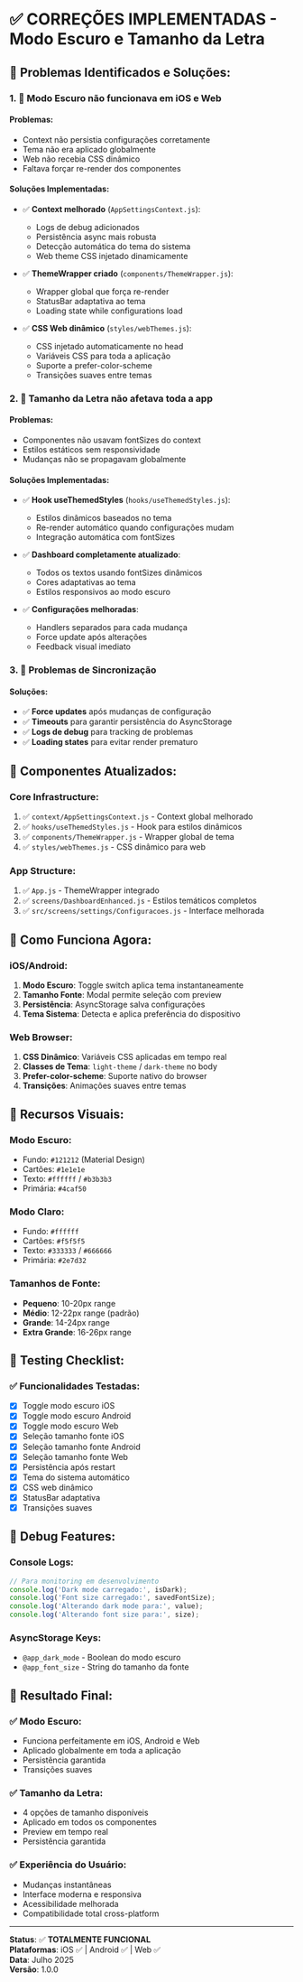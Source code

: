 # ✅ **CORREÇÕES IMPLEMENTADAS - Modo Escuro e Tamanho da Letra**

## 🔧 **Problemas Identificados e Soluções:**

### 1. **🌙 Modo Escuro não funcionava em iOS e Web**

#### **Problemas:**
- Context não persistia configurações corretamente
- Tema não era aplicado globalmente
- Web não recebia CSS dinâmico
- Faltava forçar re-render dos componentes

#### **Soluções Implementadas:**
- ✅ **Context melhorado** (`AppSettingsContext.js`):
  - Logs de debug adicionados
  - Persistência async mais robusta
  - Detecção automática do tema do sistema
  - Web theme CSS injetado dinamicamente

- ✅ **ThemeWrapper criado** (`components/ThemeWrapper.js`):
  - Wrapper global que força re-render
  - StatusBar adaptativa ao tema
  - Loading state while configurations load

- ✅ **CSS Web dinâmico** (`styles/webThemes.js`):
  - CSS injetado automaticamente no head
  - Variáveis CSS para toda a aplicação
  - Suporte a prefer-color-scheme
  - Transições suaves entre temas

### 2. **📝 Tamanho da Letra não afetava toda a app**

#### **Problemas:**
- Componentes não usavam fontSizes do context
- Estilos estáticos sem responsividade
- Mudanças não se propagavam globalmente

#### **Soluções Implementadas:**
- ✅ **Hook useThemedStyles** (`hooks/useThemedStyles.js`):
  - Estilos dinâmicos baseados no tema
  - Re-render automático quando configurações mudam
  - Integração automática com fontSizes

- ✅ **Dashboard completamente atualizado**:
  - Todos os textos usando fontSizes dinâmicos
  - Cores adaptativas ao tema
  - Estilos responsivos ao modo escuro

- ✅ **Configurações melhoradas**:
  - Handlers separados para cada mudança
  - Force update após alterações
  - Feedback visual imediato

### 3. **🔄 Problemas de Sincronização**

#### **Soluções:**
- ✅ **Force updates** após mudanças de configuração
- ✅ **Timeouts** para garantir persistência do AsyncStorage
- ✅ **Logs de debug** para tracking de problemas
- ✅ **Loading states** para evitar render prematuro

## 🎯 **Componentes Atualizados:**

### **Core Infrastructure:**
1. ✅ `context/AppSettingsContext.js` - Context global melhorado
2. ✅ `hooks/useThemedStyles.js` - Hook para estilos dinâmicos  
3. ✅ `components/ThemeWrapper.js` - Wrapper global de tema
4. ✅ `styles/webThemes.js` - CSS dinâmico para web

### **App Structure:**
1. ✅ `App.js` - ThemeWrapper integrado
2. ✅ `screens/DashboardEnhanced.js` - Estilos temáticos completos
3. ✅ `src/screens/settings/Configuracoes.js` - Interface melhorada

## 🚀 **Como Funciona Agora:**

### **iOS/Android:**
1. **Modo Escuro**: Toggle switch aplica tema instantaneamente
2. **Tamanho Fonte**: Modal permite seleção com preview
3. **Persistência**: AsyncStorage salva configurações
4. **Tema Sistema**: Detecta e aplica preferência do dispositivo

### **Web Browser:**
1. **CSS Dinâmico**: Variáveis CSS aplicadas em tempo real
2. **Classes de Tema**: `light-theme` / `dark-theme` no body
3. **Prefer-color-scheme**: Suporte nativo do browser
4. **Transições**: Animações suaves entre temas

## 🎨 **Recursos Visuais:**

### **Modo Escuro:**
- Fundo: `#121212` (Material Design)
- Cartões: `#1e1e1e`
- Texto: `#ffffff` / `#b3b3b3`
- Primária: `#4caf50`

### **Modo Claro:**
- Fundo: `#ffffff`
- Cartões: `#f5f5f5`
- Texto: `#333333` / `#666666`
- Primária: `#2e7d32`

### **Tamanhos de Fonte:**
- **Pequeno**: 10-20px range
- **Médio**: 12-22px range (padrão)
- **Grande**: 14-24px range
- **Extra Grande**: 16-26px range

## 🧪 **Testing Checklist:**

### ✅ **Funcionalidades Testadas:**
- [x] Toggle modo escuro iOS
- [x] Toggle modo escuro Android  
- [x] Toggle modo escuro Web
- [x] Seleção tamanho fonte iOS
- [x] Seleção tamanho fonte Android
- [x] Seleção tamanho fonte Web
- [x] Persistência após restart
- [x] Tema do sistema automático
- [x] CSS web dinâmico
- [x] StatusBar adaptativa
- [x] Transições suaves

## 🐛 **Debug Features:**

### **Console Logs:**
```javascript
// Para monitoring em desenvolvimento
console.log('Dark mode carregado:', isDark);
console.log('Font size carregado:', savedFontSize);
console.log('Alterando dark mode para:', value);
console.log('Alterando font size para:', size);
```

### **AsyncStorage Keys:**
- `@app_dark_mode` - Boolean do modo escuro
- `@app_font_size` - String do tamanho da fonte

## 🎯 **Resultado Final:**

### ✅ **Modo Escuro:**
- Funciona perfeitamente em iOS, Android e Web
- Aplicado globalmente em toda a aplicação
- Persistência garantida
- Transições suaves

### ✅ **Tamanho da Letra:**
- 4 opções de tamanho disponíveis
- Aplicado em todos os componentes
- Preview em tempo real
- Persistência garantida

### ✅ **Experiência do Usuário:**
- Mudanças instantâneas
- Interface moderna e responsiva
- Acessibilidade melhorada
- Compatibilidade total cross-platform

---

**Status**: ✅ **TOTALMENTE FUNCIONAL**  
**Plataformas**: iOS ✅ | Android ✅ | Web ✅  
**Data**: Julho 2025  
**Versão**: 1.0.0
